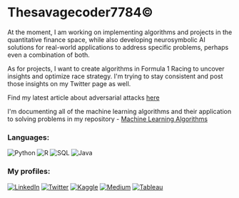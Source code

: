 # Thesavagecoder7784©

At the moment, I am working on implementing algorithms and projects in the quantitative finance space, while also developing neurosymbolic AI solutions for real-world applications to address specific problems, perhaps even a combination of both.

As for projects, I want to create algorithms in Formula 1 Racing to uncover insights and optimize race strategy. I'm trying to stay consistent and post those insights on my Twitter page as well.

Find my latest article about adversarial attacks [here](https://prabhatm27.medium.com/adversarial-attacks-on-neural-networks-460aaf8ddfb1)

I'm documenting all of the machine learning algorithms and their application to solving problems in my repository - [Machine Learning Algorithms](https://github.com/Thesavagecoder7784/Machine-Learning-Algorthims)

[1]: https://twitter.com/PrabhatM27
[2]: https://www.linkedin.com/in/prabhat-m-237719172/
[3]: https://www.python.org/
[9]: https://prabhatm27.medium.com/
[10]: https://public.tableau.com/app/profile/prabhat6777#!/
[12]: https://www.kaggle.com/thegreatcoder
[14]: https://www.datacamp.com/certificate/DS0012990877714
[15]: https://docs.microsoft.com/en-us/users/prabhatpalraj-2349/

### Languages:
![Python](https://img.shields.io/badge/python-3670A0?style=for-the-badge&logo=python&logoColor=ffdd54) ![R](https://img.shields.io/badge/java-%23ED8B00.svg?style=for-the-badge&logo=java&logoColor=white) ![SQL](https://img.shields.io/badge/sql-%2300f.svg?style=for-the-badge&logo=mysql&logoColor=white) ![Java](https://img.shields.io/badge/r-%23276DC3.svg?style=for-the-badge&logo=r&logoColor=white)

### My profiles:
[![LinkedIn](https://img.shields.io/badge/linkedin-%230077B5.svg?style=for-the-badge&logo=linkedin&logoColor=white)][2]
[![Twitter](https://img.shields.io/badge/Twitter-%231DA1F2.svg?style=for-the-badge&logo=Twitter&logoColor=white)][1] 
[![Kaggle](https://img.shields.io/badge/Kaggle-20BEFF?style=for-the-badge&logo=Kaggle&logoColor=white)][12]
[![Medium](https://img.shields.io/badge/Medium-12100E?style=for-the-badge&logo=medium&logoColor=white)][9]
[![Tableau](https://img.shields.io/badge/Tableau-E97627?style=for-the-badge&logo=Tableau&logoColor=white)][10]

